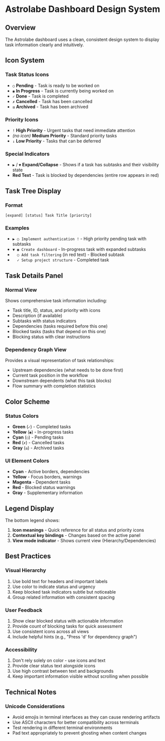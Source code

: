 # Astrolabe Dashboard Design System

## Overview
The Astrolabe dashboard uses a clean, consistent design system to display task information clearly and intuitively.

## Icon System

### Task Status Icons
- `○` **Pending** - Task is ready to be worked on
- `◉` **In Progress** - Task is currently being worked on
- `✓` **Done** - Task is completed
- `✗` **Cancelled** - Task has been cancelled
- `⧈` **Archived** - Task has been archived

### Priority Icons
- `!` **High Priority** - Urgent tasks that need immediate attention
- *(no icon)* **Medium Priority** - Standard priority tasks
- `↓` **Low Priority** - Tasks that can be deferred

### Special Indicators
- `▶` / `▼` **Expand/Collapse** - Shows if a task has subtasks and their visibility state
- **Red Text** - Task is blocked by dependencies (entire row appears in red)

## Task Tree Display

### Format
```
[expand] [status] Task Title [priority]
```

### Examples
- `▶ ○ Implement authentication !` - High priority pending task with subtasks
- `▼ ◉ Create dashboard` - In-progress task with expanded subtasks
- `  ○ Add task filtering` (in red text) - Blocked subtask
- `  ✓ Setup project structure` - Completed task

## Task Details Panel

### Normal View
Shows comprehensive task information including:
- Task title, ID, status, and priority with icons
- Description (if available)
- Subtasks with status indicators
- Dependencies (tasks required before this one)
- Blocked tasks (tasks that depend on this one)
- Blocking status with clear instructions

### Dependency Graph View
Provides a visual representation of task relationships:
- Upstream dependencies (what needs to be done first)
- Current task position in the workflow
- Downstream dependents (what this task blocks)
- Flow summary with completion statistics

## Color Scheme

### Status Colors
- **Green** (`✓`) - Completed tasks
- **Yellow** (`◉`) - In-progress tasks
- **Cyan** (`○`) - Pending tasks
- **Red** (`✗`) - Cancelled tasks
- **Gray** (`⧈`) - Archived tasks

### UI Element Colors
- **Cyan** - Active borders, dependencies
- **Yellow** - Focus borders, warnings
- **Magenta** - Dependent tasks
- **Red** - Blocked status warnings
- **Gray** - Supplementary information

## Legend Display
The bottom legend shows:
1. **Icon meanings** - Quick reference for all status and priority icons
2. **Contextual key bindings** - Changes based on the active panel
3. **View mode indicator** - Shows current view (Hierarchy/Dependencies)

## Best Practices

### Visual Hierarchy
1. Use bold text for headers and important labels
2. Use color to indicate status and urgency
3. Keep blocked task indicators subtle but noticeable
4. Group related information with consistent spacing

### User Feedback
1. Show clear blocked status with actionable information
2. Provide count of blocking tasks for quick assessment
3. Use consistent icons across all views
4. Include helpful hints (e.g., "Press 'd' for dependency graph")

### Accessibility
1. Don't rely solely on color - use icons and text
2. Provide clear status text alongside icons
3. Use high contrast between text and backgrounds
4. Keep important information visible without scrolling when possible

## Technical Notes

### Unicode Considerations
- Avoid emojis in terminal interfaces as they can cause rendering artifacts
- Use ASCII characters for better compatibility across terminals
- Test rendering in different terminal environments
- Pad text appropriately to prevent ghosting when content changes 